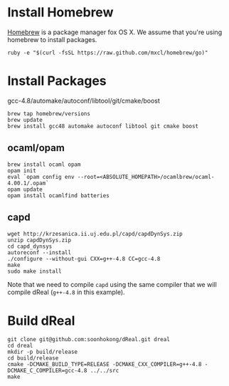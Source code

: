 Install Homebrew
================

[Homebrew][homebrew] is a package manager fox OS X. We assume that
you're using homebrew to install packages.

    ruby -e "$(curl -fsSL https://raw.github.com/mxcl/homebrew/go)"

[homebrew]: http://brew.sh

Install Packages
================

gcc-4.8/automake/autoconf/libtool/git/cmake/boost

    brew tap homebrew/versions
    brew update
    brew install gcc48 automake autoconf libtool git cmake boost

ocaml/opam
-----------

    brew install ocaml opam
    opam init
    eval `opam config env --root=<ABSOLUTE_HOMEPATH>/ocamlbrew/ocaml-4.00.1/.opam`
    opam update
    opam install ocamlfind batteries

capd
----
    wget http://krzesanica.ii.uj.edu.pl/capd/capdDynSys.zip
    unzip capdDynSys.zip
    cd capd_dynsys
    autoreconf --install
    ./configure --without-gui CXX=g++-4.8 CC=gcc-4.8
    make
    sudo make install

Note that we need to compile ``capd`` using the same compiler that we
will compile dReal (``g++-4.8`` in this example).

Build dReal
===========

    git clone git@github.com:soonhokong/dReal.git dreal
    cd dreal
    mkdir -p build/release
    cd build/release
    cmake -DCMAKE_BUILD_TYPE=RELEASE -DCMAKE_CXX_COMPILER=g++-4.8 -DCMAKE_C_COMPILER=gcc-4.8 ../../src
    make
